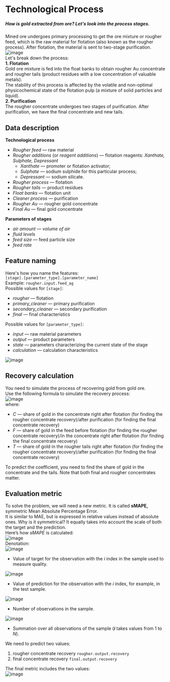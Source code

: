 <div class="markdown markdown_size_normal markdown_type_theory"><h1>Technological Process</h1><h5>How is gold extracted from ore? Let's look into the process stages.</h5><div class="paragraph">Mined ore undergoes primary processing to get the ore mixture or rougher feed, which is the raw material for flotation (also known as the rougher process). After flotation, the material is sent to two-stage purification.</div><img alt="image" class="image image_expandable" src="https://pictures.s3.yandex.net/resources/viruchka_2_1589899167.jpg">
<div class="paragraph">Let's break down the process:</div><div class="paragraph"><strong>1. Flotation</strong></div><div class="paragraph">Gold ore mixture is fed into the float banks to obtain rougher Au concentrate and rougher tails (product residues with a low concentration of valuable metals).</div><div class="paragraph">The stability of this process is affected by the volatile and non-optimal physicochemical state of the flotation pulp (a mixture of solid particles and liquid).</div><div class="paragraph"><strong>2. Purification</strong></div><div class="paragraph">The rougher concentrate undergoes two stages of purification. After purification, we have the final concentrate and new tails.</div><h2>Data description</h2><div class="paragraph"><strong>Technological process</strong></div><ul><li><em>Rougher feed</em> — raw material</li><li><em>Rougher additions</em> (or <em>reagent additions</em>) — flotation reagents: <em>Xanthate, Sulphate, Depressant</em>
  <ul><li><em>Xanthate</em> — promoter or flotation activator;</li><li><em>Sulphate</em> — sodium sulphide for this particular process;</li><li><em>Depressant</em> — sodium silicate.</li></ul></li><li><em>Rougher process</em>  — flotation</li><li><em>Rougher tails</em> — product residues</li><li><em>Float banks</em> — flotation unit</li><li><em>Cleaner process</em> — purification</li><li><em>Rougher Au</em> — rougher gold concentrate</li><li><em>Final Au</em> — final gold concentrate</li></ul><div class="paragraph"><strong>Parameters of stages</strong></div><ul><li><em>air amount — volume of air</em></li><li><em>fluid levels</em></li><li><em>feed size</em> — feed particle size</li><li><em>feed rate</em></li></ul><h2>Feature naming</h2><div class="paragraph">Here's how you name the features:</div><div class="paragraph"><code class="code-inline code-inline_theme_light">[stage].[parameter_type].[parameter_name]</code></div><div class="paragraph">Example: <code class="code-inline code-inline_theme_light">rougher.input.feed_ag</code></div><div class="paragraph">Possible values for <code class="code-inline code-inline_theme_light">[stage]</code>:</div><ul><li><em>rougher —</em> flotation</li><li><em>primary_cleaner</em> — primary purification</li><li><em>secondary_cleaner</em> — secondary purification</li><li><em>final</em> — final characteristics</li></ul><div class="paragraph">Possible values for <code class="code-inline code-inline_theme_light">[parameter_type]</code>:</div><ul><li><em>input</em> — raw material parameters</li><li><em>output</em> — product parameters</li><li><em>state</em> — parameters characterizing the current state of the stage</li><li><em>calculation —</em> calculation characteristics</li></ul><img alt="image" class="image image_expandable" src="https://pictures.s3.yandex.net/resources/ore_1591699963.jpg">
<h2>Recovery calculation</h2><div class="paragraph">You need to simulate the process of recovering gold from gold ore.</div><div class="paragraph">Use the following formula to simulate the recovery process:</div><img alt="image" class="image image_expandable" src="https://pictures.s3.yandex.net/resources/Recovery_1576238822_1589899219.jpg">
<div class="paragraph">where:</div><ul><li><em>C</em> — share of gold in the concentrate right after flotation (for finding the rougher concentrate recovery)/after purification (for finding the final concentrate recovery)</li><li><em>F</em> — share of gold in the feed before flotation (for finding the rougher concentrate recovery)/in the concentrate right after flotation (for finding the final concentrate recovery)</li><li><em>T</em> — share of gold in the rougher tails right after flotation (for finding the rougher concentrate recovery)/after purification (for finding the final concentrate recovery)</li></ul><div class="paragraph">To predict the coefficient, you need to find the share of gold in the concentrate and the tails. Note that both final and rougher concentrates matter.</div><h2>Evaluation metric</h2><div class="paragraph">To solve the problem, we will need a new metric. It is called <strong>sMAPE,</strong> symmetric Mean Absolute Percentage Error. </div><div class="paragraph">It is similar to MAE, but is expressed in relative values instead of absolute ones. Why is it symmetrical? It equally takes into account the scale of both the target and the prediction.</div><div class="paragraph">Here’s how <em>sMAPE</em> is calculated:</div><img alt="image" class="image image_expandable" src="https://pictures.s3.yandex.net/resources/smape_1576238825_1589899257.jpg">
<div class="paragraph">Denotation:</div><img alt="image" class="image image_expandable" src="https://pictures.s3.yandex.net/resources/y1_1576238832_1589899414.jpg">
<ul><li>Value of target for the observation with the <em>i</em> index in the sample used to measure quality.</li></ul><img alt="image" class="image image_expandable" src="https://pictures.s3.yandex.net/resources/yi_1_1576238835_1589899461.jpg">
<ul><li>Value of prediction for the observation with the <em>i</em> index, for example, in the test sample.</li></ul><img alt="image" class="image image_expandable" src="https://pictures.s3.yandex.net/resources/N_1_1576238819_1589899496.jpg">
<ul><li>Number of observations in the sample.</li></ul><img alt="image" class="image image_expandable" src="https://pictures.s3.yandex.net/resources/I_1576238817_1589899530.jpg">
<ul><li>Summation over all observations of the sample (<em><strong>i</strong></em> takes values from 1 to <em>N</em>).</li></ul><div class="paragraph">We need to predict two values:</div><ol start="1"><li>rougher concentrate recovery <code class="code-inline code-inline_theme_light">rougher.output.recovery</code></li><li>final concentrate recovery <code class="code-inline code-inline_theme_light">final.output.recovery</code></li></ol><div class="paragraph">The final metric includes the two values:</div><img alt="image" class="image image_expandable" src="https://pictures.s3.yandex.net/resources/_smape_1589899561.jpg">
</div>
